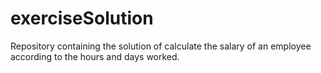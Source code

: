 # exerciseSolution
Repository containing the solution of calculate the salary of an employee according to the hours and days worked.
